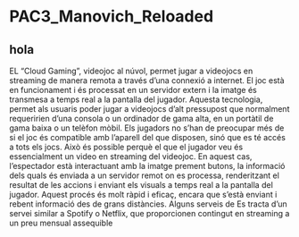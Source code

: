 # PAC3_Manovich_Reloaded
## hola
EL “Cloud Gaming”, videojoc al núvol, permet jugar a videojocs en streaming de manera remota a través d’una connexió a internet. El joc està en funcionament i és processat en un servidor extern i la imatge és transmesa a temps real a la pantalla del jugador. Aquesta tecnologia, permet als usuaris poder jugar a videojocs d’alt pressupost que normalment requeririen d’una consola o un ordinador de gama alta, en un portàtil de gama baixa o un telèfon mòbil. Els jugadors no s’han de preocupar més de si el joc és compatible amb l’aparell del que disposen, sinó que es té accés a tots els jocs. Això és possible perquè el que el jugador veu és essencialment un video en streaming del videojoc. En aquest cas, l’espectador està interactuant amb la imatge prement butons, la informació dels quals és enviada a un servidor remot on es processa, renderitzant el resultat de les accions i enviant els visuals a temps real a la pantalla del jugador. Aquest procés és molt ràpid i eficaç, encara que s’està enviant i rebent informació des de grans distàncies.
Alguns serveis de
Es tracta d’un servei similar a Spotify o Netflix, que proporcionen contingut en streaming a un preu mensual assequible

